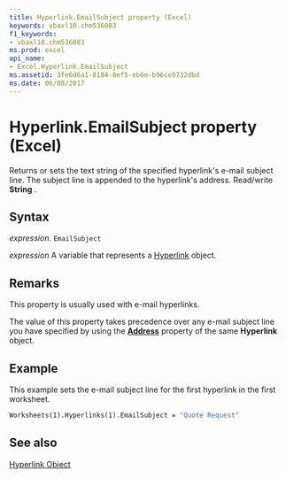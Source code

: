 ```yaml
---
title: Hyperlink.EmailSubject property (Excel)
keywords: vbaxl10.chm536083
f1_keywords:
- vbaxl10.chm536083
ms.prod: excel
api_name:
- Excel.Hyperlink.EmailSubject
ms.assetid: 3fe6d6a1-8184-8ef5-eb6e-b96ce9732dbd
ms.date: 06/08/2017
---
```



# Hyperlink.EmailSubject property (Excel)

Returns or sets the text string of the specified hyperlink's e-mail subject line. The subject line is appended to the hyperlink's address. Read/write  **String** .


## Syntax

 _expression_. `EmailSubject`

 _expression_ A variable that represents a [Hyperlink](Excel.Hyperlink.md) object.


## Remarks

This property is usually used with e-mail hyperlinks.

The value of this property takes precedence over any e-mail subject line you have specified by using the  **[Address](Excel.Hyperlink.Address.md)** property of the same **Hyperlink** object.


## Example

This example sets the e-mail subject line for the first hyperlink in the first worksheet.


```vb
Worksheets(1).Hyperlinks(1).EmailSubject = "Quote Request"
```


## See also


[Hyperlink Object](Excel.Hyperlink.md)

